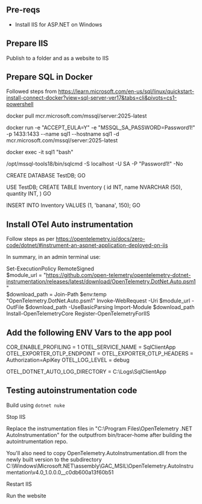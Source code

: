 ## Pre-reqs

- Install IIS for ASP.NET on Windows

## Prepare IIS

Publish to a folder and as a website to IIS

## Prepare SQL in Docker

Followed steps from https://learn.microsoft.com/en-us/sql/linux/quickstart-install-connect-docker?view=sql-server-ver17&tabs=cli&pivots=cs1-powershell

docker pull mcr.microsoft.com/mssql/server:2025-latest

docker run -e "ACCEPT_EULA=Y" -e "MSSQL_SA_PASSWORD=Password1!" -p 1433:1433 --name sql1 --hostname sql1 -d mcr.microsoft.com/mssql/server:2025-latest

docker exec -it sql1 "bash"

/opt/mssql-tools18/bin/sqlcmd -S localhost -U SA -P "Password1!" -No

CREATE DATABASE TestDB;
GO

USE TestDB;
CREATE TABLE Inventory
(
id INT,
name NVARCHAR (50),
quantity INT,
)
GO

INSERT INTO Inventory
VALUES (1, 'banana', 150);
GO

## Install OTel Auto instrumentation

Follow steps as per https://opentelemetry.io/docs/zero-code/dotnet/#instrument-an-aspnet-application-deployed-on-iis

In summary, in an admin terminal use:

Set-ExecutionPolicy RemoteSigned                                                               
$module_url = "https://github.com/open-telemetry/opentelemetry-dotnet-instrumentation/releases/latest/download/OpenTelemetry.DotNet.Auto.psm1"                                                                        
$download_path = Join-Path $env:temp "OpenTelemetry.DotNet.Auto.psm1"
Invoke-WebRequest -Uri $module_url -OutFile $download_path -UseBasicParsing
Import-Module $download_path
Install-OpenTelemetryCore
Register-OpenTelemetryForIIS

## Add the following ENV Vars to the app pool

COR_ENABLE_PROFILING  = 1
OTEL_SERVICE_NAME = SqlClientApp
OTEL_EXPORTER_OTLP_ENDPOINT = <YOURCLOUDURL>
OTEL_EXPORTER_OTLP_HEADERS = Authorization=ApiKey <YOURAPIKEY>
OTEL_LOG_LEVEL = debug

OTEL_DOTNET_AUTO_LOG_DIRECTORY = C:\Logs\SqlClientApp

## Testing autoinstrumentation code

Build using `dotnet nuke`

Stop IIS

Replace the instrumentation files in "C:\Program Files\OpenTelemetry .NET AutoInstrumentation" for the outputfrom bin/tracer-home after building the autointrumentation repo.

You'll also need to copy OpenTelemetry.AutoInstrumentation.dll from the newly built version to the subdirectory C:\Windows\Microsoft.NET\assembly\GAC_MSIL\OpenTelemetry.AutoInstrumentation\v4.0_1.0.0.0__c0db600a13f60b51

Restart IIS

Run the website

